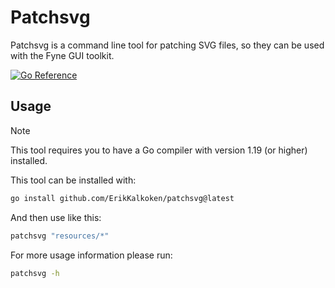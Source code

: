 # Patchsvg

Patchsvg is a command line tool for patching SVG files, so they can be used with the Fyne GUI toolkit.

[![Go Reference](https://pkg.go.dev/badge/github.com/ErikKalkoken/patchsvg)](https://pkg.go.dev/github.com/ErikKalkoken/patchsvg)

## Usage

> [!NOTE]
> This tool requires you to have a Go compiler with version 1.19 (or higher) installed.

This tool can be installed with:

```sh
go install github.com/ErikKalkoken/patchsvg@latest
```

And then use like this:

```sh
patchsvg "resources/*"
```

For more usage information please run:

```sh
patchsvg -h
```
